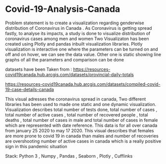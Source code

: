 # Covid-19-Analysis-Canada
Problem statement is to create a visualization regarding genderwise distribution of Coronavirus in Canada . As Coronavirus is getting spread fastly, to analyse its impacts, a  study is done to visualize distribution of coronavirus cases among men and women Two Visualizaton has been created using Plotly and pandas inbuilt visualization libraries. Plotly visualization is interactive one where the parameters can be turned on and off and on hover, we can see the data value. Other one is static showing line graphs of all the parameters and comparison can be done

datasets  have  been Taken from :
https://resources-covid19canada.hub.arcgis.com/datasets/provincial-daily-totals

https://resources-covid19canada.hub.arcgis.com/datasets/compiled-covid-19-case-details-canada

This visual adresses the coronavirus spread in canada, Two different libraries has been used to made one static and one dynamic visualization. Visualization describes total number of tests done, total number of cases , total number of active cases , total number of recovered people , total deaths , total number of cases in male and total number of cases in female which are represented with date reference. This data is for all over canada from january 25 2020 to may 17 2020. This visual describes that females are more prone to covid 19 in canada than males and number of recoveries are overshooting number of active cases in canada which is a really positive sign in this pandemic situation

Stack: Python 3 , Numpy , Pandas , Seaborn , Plotly , Cufflinks 

